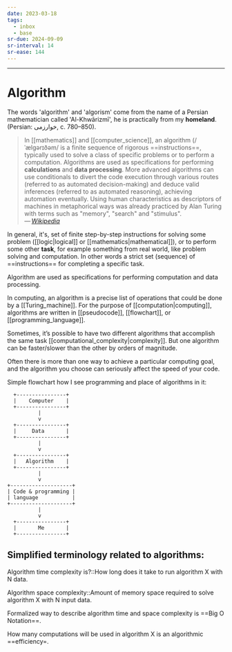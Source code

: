 ```yaml
---
date: 2023-03-18
tags:
  - inbox
  - base
sr-due: 2024-09-09
sr-interval: 14
sr-ease: 144
---
```

****
# Algorithm

The words 'algorithm' and 'algorism' come from the name of a Persian
mathematician called 'Al-Khwārizmī', he is practically from my **homeland**.
(Persian: خوارزمی, c. 780–850).

> In [[mathematics]] and [[computer_science]], an algorithm (/ˈælɡərɪðəm/ is a
> finite sequence of rigorous ==instructions==, typically used to solve a class
> of specific problems or to perform a computation. Algorithms are used as
> specifications for performing **calculations** and **data processing**. More
> advanced algorithms can use conditionals to divert the code execution through
> various routes (referred to as automated decision-making) and deduce valid
> inferences (referred to as automated reasoning), achieving automation
> eventually. Using human characteristics as descriptors of machines in
> metaphorical ways was already practiced by Alan Turing with terms such as
> "memory", "search" and "stimulus".\
> — <cite>[Wikipedia](https://en.wikipedia.org/wiki/Algorithm)</cite> <!--SR:!2024-09-28,18,210-->

In general, it's, set of finite step-by-step instructions for solving some
problem ([[logic|logical]] or [[mathematics|mathematical]]), or to perform some
other **task**, for example something from real world, like problem solving and
computation. In other words a strict set (sequence) of ==instructions== for
completing a specific task. <!--SR:!2024-10-13,16,192-->

Algorithm are used as specifications for performing computation and data
processing.

In computing, an algorithm is a precise list of operations that could be done by
a [[Turing_machine]]. For the purpose of [[computation|computing]], algorithms
are written in [[pseudocode]], [[flowchart]], or [[programming_language]].

Sometimes, it’s possible to have two different algorithms that accomplish the
same task [[computational_complexity|complexity]]. But one algorithm can be
faster/slower than the other by orders of magnitude.

Often there is more than one way to achieve a particular computing goal, and the
algorithm you choose can seriously affect the speed of your code.

Simple flowchart how I see programming and place of algorithms in it:
```
  +----------------+
  |    Computer    |
  +----------------+
          |
          v
  +----------------+
  |     Data       |
  +----------------+
          |
          v
  +----------------+
  |   Algorithm    |
  +----------------+
          |
          v
+--------------------+
| Code & programming |
| language           |
+--------------------+
          |
          v
  +----------------+
  |       Me       |
  +----------------+
```

## Simplified terminology related to algorithms:

Algorithm time complexity is?::How long does it take to run algorithm X with N data. <!--SR:!2024-09-15,13,232-->

Algorithm space complexity::Amount of memory space required to solve algorithm X <!--SR:!2024-09-28,14,212-->
with N input data.

Formalized way to describe algorithm time and space complexity is ==Big O Notation==. <!--SR:!2024-10-01,18,192-->

How many computations will be used in algorithm X is an algorithmic ==efficiency=. <!--SR:!2024-08-24,1,175-->
